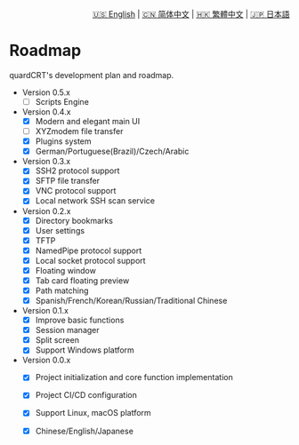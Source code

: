 <div style="text-align: right"><a href="../../en/latest/roadmap.html">🇺🇸 English</a> | <a href="../../zh-cn/latest/roadmap.html">🇨🇳 简体中文</a> | <a href="../../zh-tw/latest/roadmap.html">🇭🇰 繁體中文</a> | <a href="../../ja/latest/roadmap.html">🇯🇵 日本語</a></div>

# Roadmap

quardCRT's development plan and roadmap.

- Version 0.5.x
    - [ ] Scripts Engine

- Version 0.4.x
    - [x] Modern and elegant main UI
    - [ ] XYZmodem file transfer
    - [x] Plugins system
    - [x] German/Portuguese(Brazil)/Czech/Arabic

- Version 0.3.x
    - [x] SSH2 protocol support
    - [x] SFTP file transfer
    - [x] VNC protocol support
    - [x] Local network SSH scan service

- Version 0.2.x
    - [x] Directory bookmarks
    - [x] User settings
    - [x] TFTP
    - [x] NamedPipe protocol support
    - [x] Local socket protocol support
    - [x] Floating window
    - [x] Tab card floating preview
    - [x] Path matching
    - [x] Spanish/French/Korean/Russian/Traditional Chinese

- Version 0.1.x
    - [x] Improve basic functions
    - [x] Session manager
    - [x] Split screen
    - [x] Support Windows platform

- Version 0.0.x
    - [x] Project initialization and core function implementation
    - [x] Project CI/CD configuration
    - [x] Support Linux, macOS platform
    - [x] Chinese/English/Japanese

